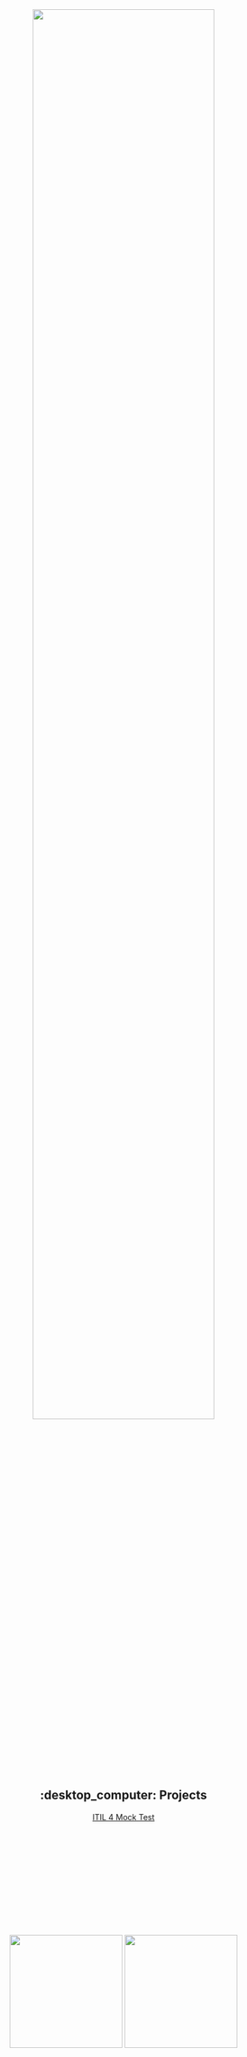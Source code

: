 <div id="header" align="center">
  <img width=80% src="https://i.giphy.com/media/v1.Y2lkPTc5MGI3NjExN3czcTdpcnRwb3R4c3Nwb2g1bnB5ZnMzYmp0Zmo0cmJtYWg4bzZtcCZlcD12MV9pbnRlcm5hbF9naWZfYnlfaWQmY3Q9Zw/ASd0Ukj0y3qMM/giphy.gif"/>
</div>

<div align="center">
  <h2><b>:desktop_computer: Projects</b></h2>
   <a href="https://badpharma.github.io/Mock4"> ITIL 4 Mock Test </a>
    
  </div>
  
  <div style="height:200px;" class="spacer align="center" >
  </div>

<div id="stats" align="center" margin>
<img height =200 src="https://github-readme-stats.vercel.app/api?username=BadPharma&theme=tokyonight">
<img height =200 src ="https://github-readme-stats.vercel.app/api/top-langs/?username=BadPharma&theme=tokyonight&layout=donut">

</div>
